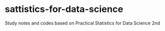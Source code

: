 # sattistics-for-data-science
Study notes and codes based on Practical Statistics for Data Science 2nd
